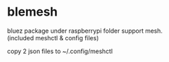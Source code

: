 # blemesh

bluez package under raspberrypi folder support mesh.  
(included meshctl & config files)    

copy 2 json files to ~/.config/meshctl  

